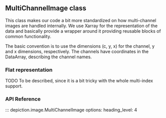 ## MultiChannelImage class
This class makes our code a bit more standardized on how multi-channel images are handled internally.
We use Xarray for the representation of the data and basically provide a wrapper around it providing reusable blocks of common functionality.

The basic convention is to use the dimensions (c, y, x) for the channel, y and x dimensions, respectively.
The channels have coordinates in the DataArray, describing the channel names.

### Flat representation

TODO To be described, since it is a bit tricky with the whole multi-index support.

### API Reference

::: depiction.image.MultiChannelImage
    options:
        heading_level: 4
